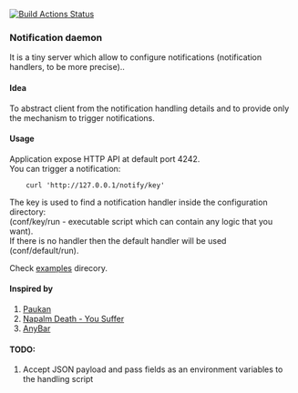 [![Build Actions Status](https://github.com/yantonov/ntfd/workflows/ci/badge.svg)](https://github.com/yantonov/ntfd/actions)

### Notification daemon

It is a tiny server which allow to configure notifications (notification handlers, to be more precise)..  

#### Idea
To abstract client from the notification handling details and to provide only the mechanism to trigger notifications.  

#### Usage
Application expose HTTP API at default port 4242.  
You can trigger a notification:
```
    curl 'http://127.0.0.1/notify/key'
```
The key is used to find a notification handler inside the configuration directory:  
(conf/key/run - executable script which can contain any logic that you want).  
If there is no handler then the default handler will be used (conf/default/run).  

Check [examples](https://github.com/yantonov/ntfd/tree/master/examples/) direcory.

#### Inspired by
1. [Paukan](https://youtu.be/n1Fsz-I8Qag?t=285)
2. [Napalm Death - You Suffer](https://www.youtube.com/watch?v=ybGOT4d2Hs8)
3. [AnyBar](https://github.com/tonsky/AnyBar)

#### TODO:
1. Accept JSON payload and pass fields as an environment variables to the handling script
